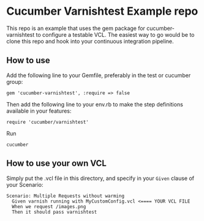 # Cucumber Varnishtest Example repo

This repo is an example that uses the gem package for cucumber-varnishtest to
configure a testable VCL.  The easiest way to go would be to clone this repo
and hook into your continuous integration pipeline.

## How to use

Add the following line to your Gemfile, preferably in the test or cucumber group:

```
gem 'cucumber-varnishtest', :require => false
```

Then add the following line to your env.rb to make the step definitions available in your features:

```
require 'cucumber/varnishtest'
```

Run

```
cucumber
```

## How to use your own VCL

Simply put the .vcl file in this directory, and specify in your
`Given` clause of your Scenario:

```
Scenario: Multiple Requests without warming
  Given varnish running with MyCustomConfig.vcl <==== YOUR VCL FILE
  When we request /images.png
  Then it should pass varnishtest
```
